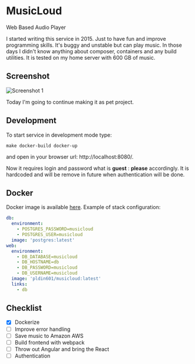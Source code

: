# MusicLoud
Web Based Audio Player

I started writing this service in 2015. Just to have fun and improve programming skills.
It's buggy and unstable but can play music. In those days I didn't know anything about composer,
containers and any build utilities. It is tested on my home server with 600 GB of music.

## Screenshot
![Screenshot 1](https://raw.githubusercontent.com/pldin601/musicloud/master/docs/musicloud.png?raw=true)

Today I'm going to continue making it as pet project.

## Development
To start service in development mode type:
```shell
make docker-build docker-up
```
and open in your browser url: http://localhost:8080/.

Now it requires login and password what is **guest** : **please** accordingly. It is hardcoded and will be remove in future when authentication will be done.

## Docker
Docker image is available [here](https://hub.docker.com/r/pldin601/musicloud/).
Example of stack configuration:
```yaml
db:
  environment:
    - POSTGRES_PASSWORD=musicloud
    - POSTGRES_USER=musicloud
  image: 'postgres:latest'
web:
  environment:
    - DB_DATABASE=musicloud
    - DB_HOSTNAME=db
    - DB_PASSWORD=musicloud
    - DB_USERNAME=musicloud
  image: 'pldin601/musicloud:latest'
  links:
    - db
```

## Checklist
- [x] Dockerize
- [ ] Improve error handling
- [ ] Save music to Amazon AWS
- [ ] Build frontend with webpack
- [ ] Throw out Angular and bring the React
- [ ] Authentication
